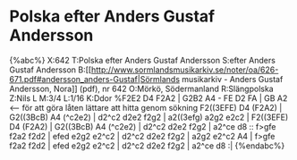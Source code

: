 # Polska efter Anders Gustaf Andersson

{%abc%}
X:642
T:Polska efter Anders Gustaf Andersson
S:efter Anders Gustaf Andersson
B:[[http://www.sormlandsmusikarkiv.se/noter/oa/626-671.pdf#andersson_anders-Gustaf|Sörmlands musikarkiv - Anders Gustaf Andersson, Nora]] (pdf), nr 642
O:Mörkö, Södermanland
R:Slängpolska
Z:Nils L
M:3/4
L:1/16
K:Ddor
%F2E2 D4 F2A2 | G2B2 A4  -  FE D2 FA | GB A2  <-- för att göra låten lättare att hitta genom sökning
F2((3EFE) D4 (F2A2) | G2((3BcB) A4 (^c2e2) | d2^c2 d2e2 f2g2 | a2((3efg) a2g2 e2c2 | 
F2((3EFE) D4 (F2A2) | G2((3BcB) A4 (^c2e2) | d2^c2 d2e2 f2g2 | a2^ce d8 ::
f>gfe f2a2 f2d2 | efed e2g2 e2^c2 | d2^c2 d2e2 f2g2 | a2g2 e2^c2 A4 | 
f>gfe f2a2 f2d2 | efed e2g2 e2^c2 | d2^c2 d2e2 f2g2 | a2^ce d8 :| 
{%endabc%}

